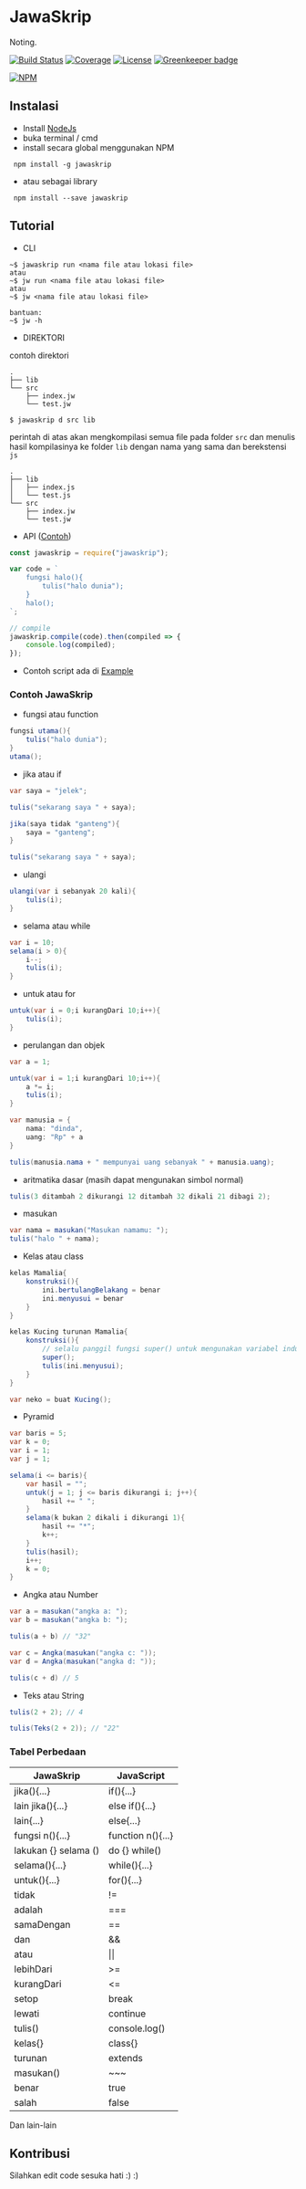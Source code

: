 # JawaSkrip
Noting.

[![Build Status](https://travis-ci.org/indmind/jawaskrip.svg?branch=master)](https://travis-ci.org/indmind/jawaskrip)
[![Coverage](https://codecov.io/gh/indmind/jawaskrip/branch/master/graph/badge.svg)](https://codecov.io/gh/indmind/jawaskrip)
[![License](https://img.shields.io/badge/License-MIT-blue.svg)](https://github.com/indmind/jawaskrip/blob/master/LICENSE)
[![Greenkeeper badge](https://badges.greenkeeper.io/indmind/jawaskrip.svg)](https://greenkeeper.io/)

[![NPM](https://nodei.co/npm/jawaskrip.png)](https://npmjs.org/package/jawaskrip)

## Instalasi

- Install [NodeJs](https://nodejs.org/en/)
- buka terminal / cmd
- install secara global menggunakan NPM

` npm install -g jawaskrip`

- atau sebagai library

` npm install --save jawaskrip`

## Tutorial

- CLI
```
~$ jawaskrip run <nama file atau lokasi file>
atau
~$ jw run <nama file atau lokasi file>
atau
~$ jw <nama file atau lokasi file>

bantuan:
~$ jw -h
```

- DIREKTORI

contoh direktori
```
.
├── lib
└── src
    ├── index.jw
    └── test.jw
```

`$ jawaskrip d src lib`

perintah di atas akan mengkompilasi semua file pada folder `src` dan menulis hasil kompilasinya ke folder `lib` dengan nama yang sama dan berekstensi `js`

```
.
├── lib
│   ├── index.js
│   └── test.js
└── src
    ├── index.jw
    └── test.jw
```

- API ([Contoh](https://runkit.com/indmind/contoh-penggunaan-library-jawaskrip))
```js
const jawaskrip = require("jawaskrip");

var code = `
    fungsi halo(){
        tulis("halo dunia");
    }
    halo();
`;

// compile
jawaskrip.compile(code).then(compiled => {
    console.log(compiled);
});

```

- Contoh script ada di [Example](https://github.com/Indmind/JawaSkrip/tree/master/example)

### Contoh JawaSkrip

- fungsi atau function
```cs
fungsi utama(){
    tulis("halo dunia");
}
utama();
```

- jika atau if
```cs
var saya = "jelek";

tulis("sekarang saya " + saya);

jika(saya tidak "ganteng"){
    saya = "ganteng";
}

tulis("sekarang saya " + saya);
```

- ulangi
```cs
ulangi(var i sebanyak 20 kali){
    tulis(i);
}
```

- selama atau while
```cs
var i = 10;
selama(i > 0){
    i--;
    tulis(i);
}
```

- untuk atau for
```cs
untuk(var i = 0;i kurangDari 10;i++){
    tulis(i);
}
```

- perulangan dan objek
```cs
var a = 1;

untuk(var i = 1;i kurangDari 10;i++){
    a *= i;
    tulis(i);
}

var manusia = {
    nama: "dinda",
    uang: "Rp" + a
}

tulis(manusia.nama + " mempunyai uang sebanyak " + manusia.uang);
```


- aritmatika dasar (masih dapat mengunakan simbol normal)
```cs
tulis(3 ditambah 2 dikurangi 12 ditambah 32 dikali 21 dibagi 2);
```

- masukan
```cs
var nama = masukan("Masukan namamu: ");
tulis("halo " + nama);
```

- Kelas atau class
```cs
kelas Mamalia{
    konstruksi(){
        ini.bertulangBelakang = benar
        ini.menyusui = benar
    }
}

kelas Kucing turunan Mamalia{
    konstruksi(){
        // selalu panggil fungsi super() untuk mengunakan variabel induk
        super();
        tulis(ini.menyusui);
    }
}

var neko = buat Kucing();
```

- Pyramid
```cs
var baris = 5;
var k = 0;
var i = 1;
var j = 1;

selama(i <= baris){
    var hasil = "";
    untuk(j = 1; j <= baris dikurangi i; j++){
        hasil += " ";
    }
    selama(k bukan 2 dikali i dikurangi 1){
        hasil += "*";
        k++;
    }
    tulis(hasil);
    i++;
    k = 0;
}
```

- Angka atau Number

```cs
var a = masukan("angka a: "); 
var b = masukan("angka b: "); 

tulis(a + b) // "32"

var c = Angka(masukan("angka c: "));
var d = Angka(masukan("angka d: ")); 

tulis(c + d) // 5
```

- Teks atau String

```cs
tulis(2 + 2); // 4

tulis(Teks(2 + 2)); // "22"

```

### Tabel Perbedaan

| JawaSkrip           | JavaScript        |
|---------------------|-------------------|
| jika(){...}         | if(){...}         |
| lain jika(){...}    | else if(){...}    |
| lain{...}           | else{...}         |
| fungsi n(){...}     | function n(){...} |
| lakukan {} selama ()| do {} while()     |  
| selama(){...}       | while(){...}      |
| untuk(){...}        | for(){...}        |
| tidak               | !=                |
| adalah              | ===               |
| samaDengan          | ==                |
| dan                 | &&                |
| atau                | &#124;&#124;      |
| lebihDari           | >=                |
| kurangDari          | <=                |
| setop               | break             |
| lewati              | continue          |
| tulis()             | console.log()     |
| kelas{}             | class{}           |
| turunan             | extends           |
| masukan()           | ~~~               |
| benar               | true              |
| salah               | false             |

Dan lain-lain

## Kontribusi
Silahkan edit code sesuka hati :) :)
